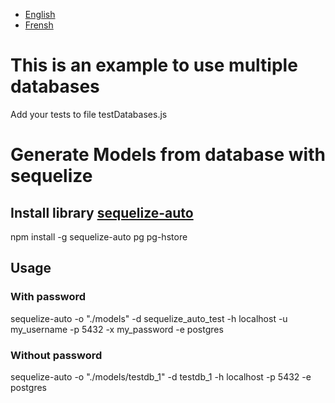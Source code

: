 - [English](README.md)
- [Frensh](README.fr.md)

# This is an example to use multiple databases

Add your tests to file testDatabases.js

# Generate Models from database with sequelize

## Install library [sequelize-auto](https://github.com/sequelize/sequelize-auto)

npm install -g sequelize-auto pg pg-hstore

## Usage

### With password

sequelize-auto -o "./models" -d sequelize_auto_test -h localhost -u my_username -p 5432 -x my_password -e postgres

### Without password

sequelize-auto -o "./models/testdb_1" -d testdb_1 -h localhost -p 5432 -e postgres

